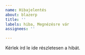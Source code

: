 ```yaml
---
name: Hibajelentés
about: blazerp
title: ''
labels: hiba, Megnézésre vár
assignees: ''

---
```


Kérlek írd le ide részletesen a hibát.
